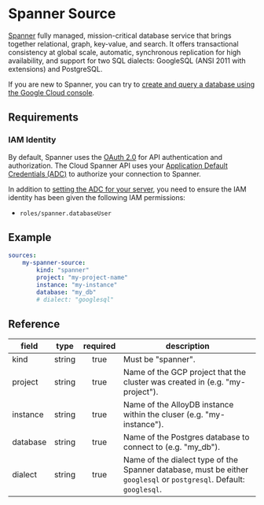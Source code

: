 # Spanner Source 

[Spanner][spanner-docs] fully managed, mission-critical database service
that brings together relational, graph, key-value, and search. It offers
transactional consistency at global scale, automatic, synchronous replication
for high availability, and support for two SQL dialects: GoogleSQL (ANSI 2011
with extensions) and PostgreSQL.

If you are new to Spanner, you can try to [create and query a database using
the Google Cloud console][spanner-quickstart].

[spanner-docs]: https://cloud.google.com/spanner/docs
[spanner-quickstart]: https://cloud.google.com/spanner/docs/create-query-database-console

## Requirements 

### IAM Identity
By default, Spanner uses the [OAuth 2.0][oauth2] for API authentication and
authorization. The Cloud Spanner API uses your [Application Default Credentials
(ADC)][adc] to authorize your connection to Spanner. 

In addition to [setting the ADC for your server][set-adc], you need to ensure the IAM identity has been given the following IAM permissions:
- `roles/spanner.databaseUser`

[oauth2]: https://datatracker.ietf.org/doc/html/rfc6749
[adc]: https://cloud.google.com/docs/authentication#adc
[set-adc]: https://cloud.google.com/docs/authentication/provide-credentials-adc

## Example

```yaml
sources:
    my-spanner-source:
        kind: "spanner"
        project: "my-project-name"
        instance: "my-instance"
        database: "my_db"
        # dialect: "googlesql"
```

## Reference

| **field** | **type** | **required** | **description**                                                              |
|-----------|:--------:|:------------:|------------------------------------------------------------------------------|
| kind      |  string  |     true     | Must be "spanner".                                                           |
| project   |  string  |     true     | Name of the GCP project that the cluster was created in (e.g. "my-project"). |
| instance  |  string  |     true     | Name of the AlloyDB instance within the cluser (e.g. "my-instance").         |
| database  |  string  |     true     | Name of the Postgres database to connect to (e.g. "my_db").                  |
| dialect   |  string  |     true     | Name of the dialect type of the Spanner database, must be either `googlesql` or `postgresql`. Default: `googlesql`.        |
